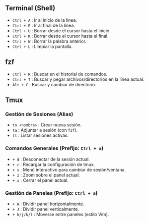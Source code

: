## Terminal (Shell)

- `Ctrl + A` : Ir al inicio de la línea.
- `Ctrl + E` : Ir al final de la línea.
- `Ctrl + U` : Borrar desde el cursor hasta el inicio.
- `Ctrl + K` : Borrar desde el cursor hasta el final.
- `Ctrl + W` : Borrar la palabra anterior.
- `Ctrl + L` : Limpiar la pantalla.

## fzf

- `Ctrl + R` : Buscar en el historial de comandos.
- `Ctrl + T` : Buscar y pegar archivos/directorios en la línea actual.
- `Alt + C` : Buscar y cambiar de directorio.

## Tmux

### Gestión de Sesiones (Alias)
- `tn <nombre>` : Crear nueva sesión.
- `ta` : Adjuntar a sesión (con `fzf`).
- `tl` : Listar sesiones activas.

### Comandos Generales (Prefijo: `Ctrl + a`)
- `+ d` : Desconectar de la sesión actual.
- `+ r` : Recargar la configuración de tmux.
- `+ s` : Menú interactivo para cambiar de sesión/ventana.
- `+ z` : Zoom sobre el panel actual.
- `+ x` : Cerrar el panel actual.

### Gestión de Paneles (Prefijo: `Ctrl + a`)
- `+ H` : Dividir panel horizontalmente.
- `+ J` : Dividir panel verticalmente.
- `+ h/j/k/l` : Moverse entre paneles (estilo Vim).
